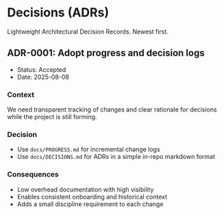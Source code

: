 # Decisions (ADRs)

Lightweight Architectural Decision Records. Newest first.

## ADR-0001: Adopt progress and decision logs
- Status: Accepted
- Date: 2025-08-08

### Context
We need transparent tracking of changes and clear rationale for decisions while the project is still forming.

### Decision
- Use `docs/PROGRESS.md` for incremental change logs
- Use `docs/DECISIONS.md` for ADRs in a simple in-repo markdown format

### Consequences
- Low overhead documentation with high visibility
- Enables consistent onboarding and historical context
- Adds a small discipline requirement to each change

